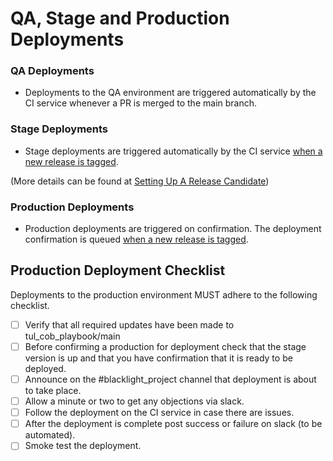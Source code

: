 QA, Stage and Production Deployments
====

### QA Deployments
* Deployments to the QA environment are triggered automatically by the CI service
  whenever a PR is merged to the main branch.

### Stage Deployments
* Stage deployments are triggered automatically by the CI service [when a new release
  is tagged](new-release-process.md).

(More details can be found at [Setting Up A Release Candidate](Setting-up-a-release-candidate))

### Production Deployments
* Production deployments are triggered on confirmation. The deployment
  confirmation is queued [when a new release is
  tagged](new-release-process.md).

## Production Deployment Checklist
Deployments to the production environment MUST adhere to the following checklist.

- [ ] Verify that all required updates have been made to tul_cob_playbook/main
- [ ] Before confirming a production for deployment check that the stage
  version is up and that you have confirmation that it is ready to be deployed.
- [ ] Announce on the #blacklight_project channel that deployment is about to take place.
- [ ] Allow a minute or two to get any objections via slack.
- [ ] Follow the deployment on the CI service in case there are issues.
- [ ] After the deployment is complete post success or failure on slack (to be automated).
- [ ] Smoke test the deployment.
